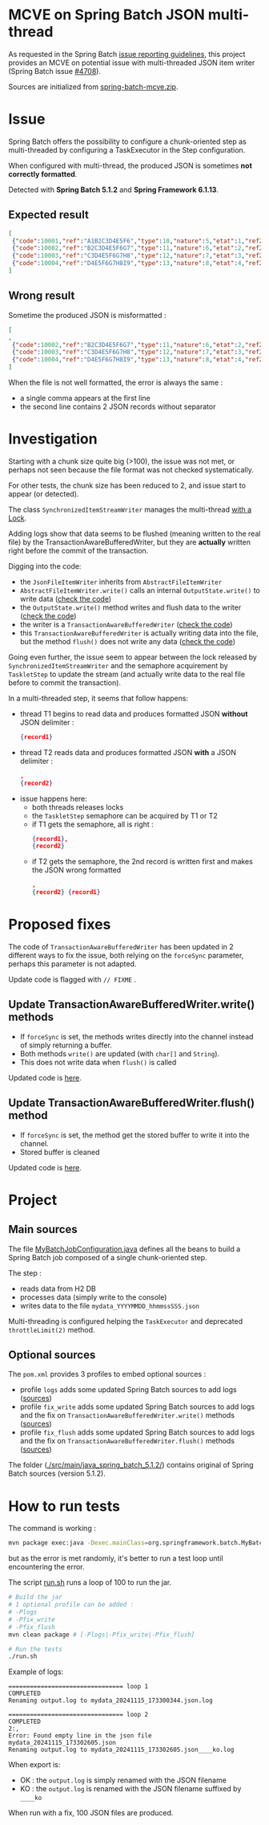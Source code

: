 # MCVE on Spring Batch JSON multi-thread

As requested in the Spring Batch [issue reporting guidelines](https://github.com/spring-projects/spring-batch/blob/main/ISSUE_REPORTING.md), this project provides an MCVE on potential issue with multi-threaded JSON item writer (Spring Batch issue [#4708](https://github.com/spring-projects/spring-batch/issues/4708)).

Sources are initialized from [spring-batch-mcve.zip](https://raw.githubusercontent.com/wiki/spring-projects/spring-batch/mcve/spring-batch-mcve.zip).


# Issue

Spring Batch offers the possibility to configure a chunk-oriented step as multi-threaded by configuring a TaskExecutor in the Step configuration.

When configured with multi-thread, the produced JSON is sometimes **not correctly formatted**.

Detected with **Spring Batch 5.1.2** and **Spring Framework 6.1.13**.

## Expected result
```json
[
 {"code":10001,"ref":"A1B2C3D4E5F6","type":10,"nature":5,"etat":1,"ref2":"A1B2C3D4E5F6"},
 {"code":10002,"ref":"B2C3D4E5F6G7","type":11,"nature":6,"etat":2,"ref2":"B2C3D4E5F6G7"},
 {"code":10003,"ref":"C3D4E5F6G7H8","type":12,"nature":7,"etat":3,"ref2":"C3D4E5F6G7H8"},
 {"code":10004,"ref":"D4E5F6G7H8I9","type":13,"nature":8,"etat":4,"ref2":"D4E5F6G7H8I9"}
]
```

## Wrong result

Sometime the produced JSON is misformatted :
```json
[
,
 {"code":10002,"ref":"B2C3D4E5F6G7","type":11,"nature":6,"etat":2,"ref2":"B2C3D4E5F6G7"} {"code":10001,"ref":"A1B2C3D4E5F6","type":10,"nature":5,"etat":1,"ref2":"A1B2C3D4E5F6"},
 {"code":10003,"ref":"C3D4E5F6G7H8","type":12,"nature":7,"etat":3,"ref2":"C3D4E5F6G7H8"},
 {"code":10004,"ref":"D4E5F6G7H8I9","type":13,"nature":8,"etat":4,"ref2":"D4E5F6G7H8I9"}
]
```

When the file is not well formatted, the error is always the same :
- a single comma appears at the first line
- the second line contains 2 JSON records without separator

# Investigation

Starting with a chunk size quite big (>100), the issue was not met, or perhaps not seen because the file format was not checked systematically.

For other tests, the chunk size has been reduced to 2, and issue start to appear (or detected).

The class `SynchronizedItemStreamWriter` manages the multi-thread [with a Lock](https://github.com/spring-projects/spring-batch/blob/fc1f3fcfc791196273b1249157c4e860b1df9025/spring-batch-infrastructure/src/main/java/org/springframework/batch/item/support/SynchronizedItemWriter.java#L50C1-L58C3).

Adding logs show that data seems to be flushed (meaning written to the real file) by the TransactionAwareBufferedWriter, but they are **actually** written right before the commit of the transaction.


Digging into the code:
- the `JsonFileItemWriter` inherits from `AbstractFileItemWriter`
- `AbstractFileItemWriter.write()` calls an internal `OutputState.write()` to write data ([check the code](https://github.com/spring-projects/spring-batch/blob/fc1f3fcfc791196273b1249157c4e860b1df9025/spring-batch-infrastructure/src/main/java/org/springframework/batch/item/support/AbstractFileItemWriter.java#L235))
- the `OutputState.write()` method writes and flush data to the writer ([check the code](https://github.com/spring-projects/spring-batch/blob/fc1f3fcfc791196273b1249157c4e860b1df9025/spring-batch-infrastructure/src/main/java/org/springframework/batch/item/support/AbstractFileItemWriter.java#L516C1-L523C4))
- the writer is a `TransactionAwareBufferedWriter` ([check the code](https://github.com/spring-projects/spring-batch/blob/fc1f3fcfc791196273b1249157c4e860b1df9025/spring-batch-infrastructure/src/main/java/org/springframework/batch/item/support/AbstractFileItemWriter.java#L581))
- this `TransactionAwareBufferedWriter` is actually writing data into the file, but the method `flush()` does not write any data ([check the code](https://github.com/spring-projects/spring-batch/blob/fc1f3fcfc791196273b1249157c4e860b1df9025/spring-batch-infrastructure/src/main/java/org/springframework/batch/support/transaction/TransactionAwareBufferedWriter.java#L187C1-L191C3))

Going even further, the issue seem to appear between the lock released by `SynchronizedItemStreamWriter` and the semaphore acquirement by `TaskletStep` to update the stream (and actually write data to the real file before to commit the transaction).

In a multi-threaded step, it seems that follow happens:
- thread T1 begins to read data and produces formatted JSON **without** JSON delimiter :
    ```json
    {record1}
    ```
- thread T2 reads data and produces formatted JSON **with** a JSON delimiter :
    ```json
    ,
    {record2}
    ```
- issue happens here:
    - both threads releases locks
    - the `TaskletStep` semaphore can be acquired by T1 or T2
    - if T1 gets the semaphore, all is right :
        ```json
        {record1},
        {record2}
        ```
    - if T2 gets the semaphore, the 2nd record is written first and makes the JSON wrong formatted
        ```json
        ,
        {record2} {record1}
        ```


# Proposed fixes

The code of `TransactionAwareBufferedWriter` has been updated in 2 different ways to fix the issue, both relying on the `forceSync` parameter, perhaps this parameter is not adapted.

Update code is flagged with `// FIXME` .

## Update TransactionAwareBufferedWriter.write() methods

- If `forceSync` is set, the methods writes directly into the channel instead of simply returning a buffer.
- Both methods `write()` are updated (with `char[]` and `String`).
- This does not write data when `flush()` is called

Updated code is [here](./src/main/java_spring_batch_5.1.2_fix_write/org/springframework/batch/support/transaction/TransactionAwareBufferedWriter.java).

## Update TransactionAwareBufferedWriter.flush() method

- If `forceSync` is set, the method get the stored buffer to write it into the channel.
- Stored buffer is cleaned

Updated code is [here](./src/main/java_spring_batch_5.1.2_fix_flush/org/springframework/batch/support/transaction/TransactionAwareBufferedWriter.java).


# Project 

## Main sources

The file [MyBatchJobConfiguration.java](./src/main/java/org/springframework/batch/MyBatchJobConfiguration.java) defines all the beans to build a Spring Batch job composed of a single chunk-oriented step.

The step :
- reads data from H2 DB
- processes data (simply write to the console)
- writes data to the file `mydata_YYYYMMDD_hhmmssSSS.json`

Multi-threading is configured helping the `TaskExecutor` and deprecated `throttleLimit(2)` method.

## Optional sources

The `pom.xml` provides 3 profiles to embed optional sources :
- profile `logs` adds some updated Spring Batch sources to add logs ([sources](./src/main/java_spring_batch_5.1.2_logs/))
- profile `fix_write` adds some updated Spring Batch sources to add logs and the fix on `TransactionAwareBufferedWriter.write()` methods ([sources](./src/main/java_spring_batch_5.1.2_fix_write/))
- profile `fix_flush` adds some updated Spring Batch sources to add logs and the fix on `TransactionAwareBufferedWriter.flush()` methods ([sources](./src/main/java_spring_batch_5.1.2_fix_flush/))

The folder ([./src/main/java_spring_batch_5.1.2/](./src/main/java_spring_batch_5.1.2/)) contains original of Spring Batch sources (version 5.1.2).


# How to run tests

The command is working :
```bash
mvn package exec:java -Dexec.mainClass=org.springframework.batch.MyBatchJobConfiguration
```
but as the error is met randomly, it's better to run a test loop until encountering the error.

The script [run.sh](./run.sh) runs a loop of 100 to run the jar.


```bash
# Build the jar
# 1 optional profile can be added :
# -Plogs
# -Pfix_write
# -Pfix_flush
mvn clean package # [-Plogs|-Pfix_write|-Pfix_flush]

# Run the tests
./run.sh
```


Example of logs:
```log
================================ loop 1
COMPLETED
Renaming output.log to mydata_20241115_173300344.json.log

================================ loop 2
COMPLETED
2:,
Error: Found empty line in the json file mydata_20241115_173302605.json
Renaming output.log to mydata_20241115_173302605.json____ko.log
```
When export is:
- OK : the `output.log` is simply renamed with the JSON filename
- KO : the `output.log` is renamed with the JSON filename suffixed by `____ko`

When run with a fix, 100 JSON files are produced.
